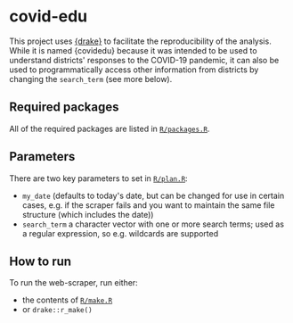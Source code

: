 # covid-edu

This project uses [{drake}](https://github.com/ropensci/drake) to facilitate the reproducibility of the analysis. While it is named {covidedu} because it was intended to be used to understand districts' responses to the COVID-19 pandemic, it can also be used to programmatically access other information from districts by changing the `search_term` (see more below).

## Required packages

All of the required packages are listed in [`R/packages.R`](R/packages.R).

## Parameters

There are two key parameters to set in [`R/plan.R`](R/plan.R):

- `my_date` (defaults to today's date, but can be changed for use in certain cases, e.g. if the scraper fails and you want to maintain the same file structure (which includes the date))
- `search_term` a character vector with one or more search terms; used as a regular expression, so e.g. wildcards are supported

## How to run

To run the web-scraper, run either:

- the contents of [`R/make.R`](R/make.R)
- or `drake::r_make()`
